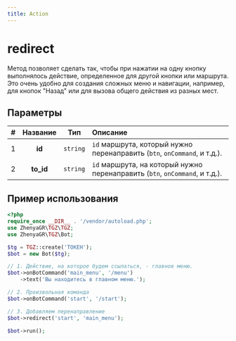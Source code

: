 ```yaml
---
title: Action
---
```


# redirect
Метод позволяет сделать так, чтобы при нажатии на одну кнопку выполнялось действие, определенное для другой кнопки или маршрута.
Это очень удобно для создания сложных меню и навигации, например, для кнопок "Назад" или для вызова общего действия из разных мест.

## Параметры
| # | Название  |   Тип    | Описание                                                                    |
|:-:|:---------:|:--------:|:----------------------------------------------------------------------------|
| 1 |  **id**   | `string` | `id` маршрута, который нужно перенаправить (`btn`, `onCommand`, и т.д.).    |
| 2 | **to_id** | `string` | `id` маршрута, на который нужно перенаправить (`btn`, `onCommand`, и т.д.). |

## Пример использования
```php
<?php
require_once __DIR__ . '/vendor/autoload.php';
use ZhenyaGR\TGZ\TGZ;
use ZhenyaGR\TGZ\Bot;

$tg = TGZ::create('ТОКЕН');
$bot = new Bot($tg);

// 1. Действие, на которое будем ссылаться, - главное меню.
$bot->onBotCommand('main_menu', '/menu')
    ->text('Вы находитесь в главном меню.');

// 2. Произвольная команда    
$bot->onBotCommand('start', '/start');

// 3. Добавляем перенаправление
$bot->redirect('start', 'main_menu');

$bot->run();
```